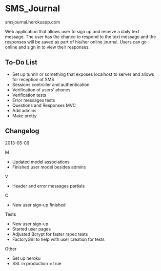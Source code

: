 SMS_Journal
===========

smsjournal.herokuapp.com

Web application that allows user to sign up and receive a daily text message. The user has the chance to respond to the text message and the responses will be saved as part of his/her online journal. Users can go online and sign in to view their responses.

To-Do List
----------

- Set up tunnlr or something that exposes localhost to server and allows for reception of SMS
- Sessions controller and authentication
- Verification of users' phones
- Verification tests
- Error messages tests
- Questions and Responses MVC
- Add admins
- Make pretty

Changelog 
---------

2013-05-06

M
- Updated model associations
- Finished user model besides admins

V
- Header and error messages partials

C
- New user sign-up finished

Tests
- New user sign-up
- Started user pages
- Adjusted Bcrypt for faster rspec tests
- FactoryGirl to help with user creation for tests

Other
- Set up heroku
- SSL in production = true
